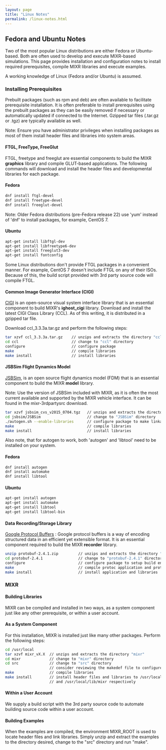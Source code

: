```yaml
---
layout: page
title: "Linux Notes"
permalink: /linux-notes.html
---
```

## Fedora and Ubuntu Notes

Two of the most popular Linux distributions are either Fedora or Ubuntu-based. Both are often used to develop and execute MIXR-based simulations. This page provides installation and configuration notes to install required prerequisites, compile MIXR libraries and execute examples.

A working knowledge of Linux (Fedora and/or Ubuntu) is assumed.

### Installing Prerequisites

Prebuilt packages (such as rpm and deb) are often available to facilitate prerequisite installation.  It is often preferable to install prerequisites using the prebuilt packages as they can be easily removed if necessary or automatically updated if connected to the Internet. Gzipped tar files (.tar.gz or .tgz) are typically available as well.

Note: Ensure you have administrator privileges when installing packages as most of them install header files and libraries into system areas.

#### FTGL, FreeType, FreeGlut

FTGL, freetype and freeglut are essential components to build the MIXR **graphics** library and compile GLUT-based applications. The following commands will download and install the header files and developmental libraries for each package.

#### Fedora

```sh
dnf install ftgl-devel
dnf install freetype-devel
dnf install freeglut-devel
```

Note: Older Fedora distributions (pre-Fedora release 22) use 'yum' instead of 'dnf' to install packages, for example, CentOS 7.

#### Ubuntu

```sh
apt-get install libftgl-dev
apt-get install libfreetype6-dev
apt-get install freeglut3-dev
apt-get install fontconfig
```

Some Linux distributions don't provide FTGL packages in a convenient manner.  For example, CentOS 7 doesn't include FTGL on any of their ISOs.  Because of this, the build script provided with 3rd party source code will compile FTGL.

#### Common Image Generator Interface (CIGI)

[CIGI](http://cigi.sourceforge.net) is an open-source visual system interface library that is an essential component to build MIXR's **ighost_cigi** library. Download and install the latest CIGI Class Library (CCL).  As of this writing, it is distributed in a gzipped tar file.

Download ccl_3.3.3a.tar.gz and perform the following steps:

````sh
tar xzvf ccl_3.3.3a.tar.gz    // unzips and extracts the directory "ccl"
cd ccl                        // change to "ccl" directory
configure                     // configure package
make                          // compile libraries
make install                  // install libraries
````

#### JSBSim Flight Dynamics Model

[JSBSim](http://jsbsim.sourceforge.net), is an open source flight dynamics model (FDM) that is an essential component to build the MIXR **model** library.

Note: Use the version of JSBSim included with MIXR, as it is often the most current available and supported by the MIXR vehicle interface. It can be found in the mixr-3rdpartysrc download.

````sh
tar xzvf jsbsim_cvs_v2015_0704.tgz   // unzips and extracts the directory "jsbsim"
cd jsbsim/JSBSim                     // change to "JSBSim" directory
./autogen.sh --enable-libraries      // configure package to make linkable libraries
make                                 // compile libraries
make install                         // install libraries
````

Also note, that for autogen to work, both 'autogen' and 'libtool' need to be installed on your system.

#### Fedora

````sh
dnf install autogen
dnf install automake
dnf install libtool
````

#### Ubuntu

````sh
apt-get install autogen
apt-get install automake
apt-get install libtool
apt-get install libtool-bin
````

#### Data Recording/Storage Library

[Google Protocol Buffers](http://code.google.com/p/protobuf/) : Google protocol buffers is a way of encoding structured data in an efficient yet extensible format. It is an essential component required to build the MIXR **recorder** library.

````sh
unzip protobuf-2.4.1.zip         // unzips and extracts the directory "protobuf-2.4.1"
cd protobuf-2.4.1                // change to "protobuf-2.4.1" directory
configure                        // configure package to setup build environment
make                             // compile protoc application and protobuf libraries
make install                     // install application and libraries
````

### MIXR

#### Building Libraries

MIXR can be compiled and installed in two ways, as a system component just like any other prerequisite, or within a user account.

#### As a System Component

For this installation, MIXR is installed just like many other packages. Perform the following steps:

````sh
cd /usr/local
tar xzvf mixr_vX.X  // unzips and extracts the directory "mixr"
cd mixr             // change to "mixr" directory
cd src              // change to "src" directory
                    // consider reviewing the makedef file to configure options
make                // compile libraries
make install        // install header files and libraries to /usr/local/include/mixr
                    // and /usr/local/lib/mixr respectively
````

#### Within a User Account

We supply a build script with the 3rd party source code to automate building source code within a user account.  

#### Building Examples

When the examples are compiled, the environment MIXR_ROOT is used to locate header files and link libraries.  Simply unzip and extract the examples to the directory desired, change to the "src" directory and run "make".
